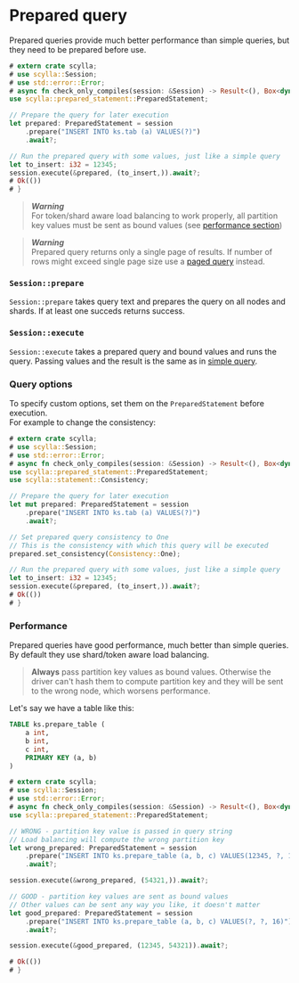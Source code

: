 # Prepared query

Prepared queries provide much better performance than simple queries, 
but they need to be prepared before use.

```rust
# extern crate scylla;
# use scylla::Session;
# use std::error::Error;
# async fn check_only_compiles(session: &Session) -> Result<(), Box<dyn Error>> {
use scylla::prepared_statement::PreparedStatement;

// Prepare the query for later execution
let prepared: PreparedStatement = session
    .prepare("INSERT INTO ks.tab (a) VALUES(?)")
    .await?;

// Run the prepared query with some values, just like a simple query
let to_insert: i32 = 12345;
session.execute(&prepared, (to_insert,)).await?;
# Ok(())
# }
```

> ***Warning***  
> For token/shard aware load balancing to work properly, all partition key values
> must be sent as bound values (see [performance section](#performance))

> ***Warning***  
> Prepared query returns only a single page of results.
> If number of rows might exceed single page size use a [paged query](paged.md) instead.

### `Session::prepare`
`Session::prepare` takes query text and prepares the query on all nodes and shards.
If at least one succeds returns success.

### `Session::execute`
`Session::execute` takes a prepared query and bound values and runs the query.
Passing values and the result is the same as in [simple query](simple.md).

### Query options
To specify custom options, set them on the `PreparedStatement` before execution.  
For example to change the consistency:

```rust
# extern crate scylla;
# use scylla::Session;
# use std::error::Error;
# async fn check_only_compiles(session: &Session) -> Result<(), Box<dyn Error>> {
use scylla::prepared_statement::PreparedStatement;
use scylla::statement::Consistency;

// Prepare the query for later execution
let mut prepared: PreparedStatement = session
    .prepare("INSERT INTO ks.tab (a) VALUES(?)")
    .await?;

// Set prepared query consistency to One
// This is the consistency with which this query will be executed
prepared.set_consistency(Consistency::One);

// Run the prepared query with some values, just like a simple query
let to_insert: i32 = 12345;
session.execute(&prepared, (to_insert,)).await?;
# Ok(())
# }
```

### Performance
Prepared queries have good performance, much better than simple queries.  
By default they use shard/token aware load balancing.

> **Always** pass partition key values as bound values. 
> Otherwise the driver can't hash them to compute partition key 
> and they will be sent to the wrong node, which worsens performance.

Let's say we have a table like this:
```sql
TABLE ks.prepare_table (
    a int,
    b int,
    c int,
    PRIMARY KEY (a, b)
)
```

```rust
# extern crate scylla;
# use scylla::Session;
# use std::error::Error;
# async fn check_only_compiles(session: &Session) -> Result<(), Box<dyn Error>> {
use scylla::prepared_statement::PreparedStatement;

// WRONG - partition key value is passed in query string
// Load balancing will compute the wrong partition key
let wrong_prepared: PreparedStatement = session
    .prepare("INSERT INTO ks.prepare_table (a, b, c) VALUES(12345, ?, 16)")
    .await?;

session.execute(&wrong_prepared, (54321,)).await?;

// GOOD - partition key values are sent as bound values
// Other values can be sent any way you like, it doesn't matter
let good_prepared: PreparedStatement = session
    .prepare("INSERT INTO ks.prepare_table (a, b, c) VALUES(?, ?, 16)")
    .await?;

session.execute(&good_prepared, (12345, 54321)).await?;

# Ok(())
# }
```